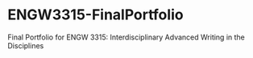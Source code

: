 # ENGW3315-FinalPortfolio
Final Portfolio for ENGW 3315: Interdisciplinary Advanced Writing in the Disciplines

